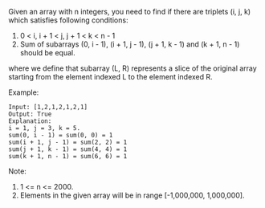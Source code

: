 Given an array with n integers, you need to find if there are triplets (i, j, k) which satisfies following conditions:

1. 0 < i, i + 1 < j, j + 1 < k < n - 1
1. Sum of subarrays (0, i - 1), (i + 1, j - 1), (j + 1, k - 1) and (k + 1, n - 1) should be equal.

where we define that subarray (L, R) represents a slice of the original array starting from the element indexed L to the element indexed R.

Example:

~~~
Input: [1,2,1,2,1,2,1]
Output: True
Explanation:
i = 1, j = 3, k = 5.
sum(0, i - 1) = sum(0, 0) = 1
sum(i + 1, j - 1) = sum(2, 2) = 1
sum(j + 1, k - 1) = sum(4, 4) = 1
sum(k + 1, n - 1) = sum(6, 6) = 1
~~~

Note:

1. 1 <= n <= 2000.
1. Elements in the given array will be in range [-1,000,000, 1,000,000].

